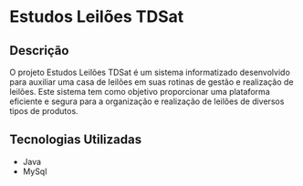 # Estudos Leilões TDSat

## Descrição
O projeto Estudos Leilões TDSat é um sistema informatizado desenvolvido para auxiliar uma casa de leilões em suas rotinas de gestão e realização de leilões. Este sistema tem como objetivo proporcionar uma plataforma eficiente e segura para a organização e realização de leilões de diversos tipos de produtos.

## Tecnologias Utilizadas
- Java
- MySql
